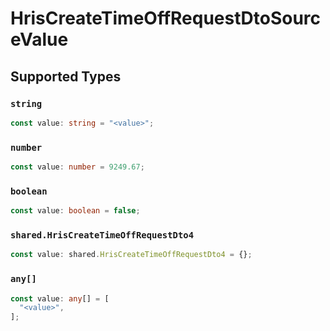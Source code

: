 # HrisCreateTimeOffRequestDtoSourceValue


## Supported Types

### `string`

```typescript
const value: string = "<value>";
```

### `number`

```typescript
const value: number = 9249.67;
```

### `boolean`

```typescript
const value: boolean = false;
```

### `shared.HrisCreateTimeOffRequestDto4`

```typescript
const value: shared.HrisCreateTimeOffRequestDto4 = {};
```

### `any[]`

```typescript
const value: any[] = [
  "<value>",
];
```

